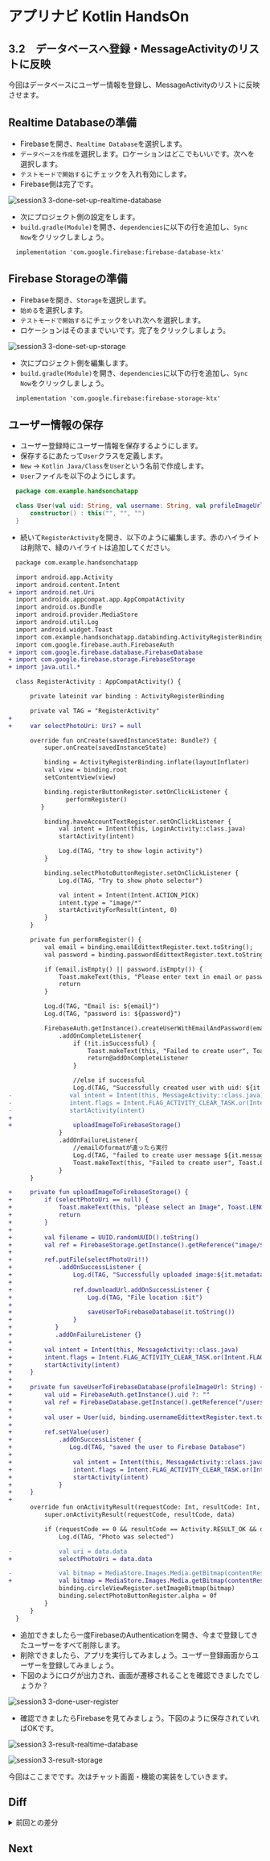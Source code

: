 # アプリナビ Kotlin HandsOn

## 3.2　データベースへ登録・MessageActivityのリストに反映
今回はデータベースにユーザー情報を登録し、MessageActivityのリストに反映させます。

## Realtime Databaseの準備
- Firebaseを開き、`Realtime Database`を選択します。
- `データベースを作成`を選択します。ロケーションはどこでもいいです。次へを選択します。
- `テストモードで開始する`にチェックを入れ有効にします。
- Firebase側は完了です。

![session3 3-done-set-up-realtime-database](https://user-images.githubusercontent.com/57338033/156995615-ee744de0-7584-4b0b-9466-e18bacc2ac06.png)

- 次にプロジェクト側の設定をします。
- `build.gradle(Module)`を開き、`dependencies`に以下の行を追加し、`Sync Now`をクリックしましょう。

```
  implementation 'com.google.firebase:firebase-database-ktx'
```

## Firebase Storageの準備
- Firebaseを開き、`Storage`を選択します。
- `始める`を選択します。
- `テストモードで開始する`にチェックをいれ次へを選択します。
- ロケーションはそのままでいいです。完了をクリックしましょう。

![session3 3-done-set-up-storage](https://user-images.githubusercontent.com/57338033/156995649-218644e1-4d24-4032-8e5f-d840fe952c71.png)

- 次にプロジェクト側を編集します。
- `build.gradle(Module)`を開き、`dependencies`に以下の行を追加し、`Sync Now`をクリックしましょう。

```
  implementation 'com.google.firebase:firebase-storage-ktx'
```

## ユーザー情報の保存
- ユーザー登録時にユーザー情報を保存するようにします。
- 保存するにあたって`User`クラスを定義します。
- `New` → `Kotlin Java/Class`を`User`という名前で作成します。
- `User`ファイルを以下のようにします。

```kotlin
  package com.example.handsonchatapp

  class User(val uid: String, val username: String, val profileImageUrl: String){
      constructor() : this("", "", "")
  }
```

- 続いて`RegisterActivity`を開き、以下のように編集します。赤のハイライトは削除で、緑のハイライトは追加してください。

```diff
  package com.example.handsonchatapp

  import android.app.Activity
  import android.content.Intent
+ import android.net.Uri
  import androidx.appcompat.app.AppCompatActivity
  import android.os.Bundle
  import android.provider.MediaStore
  import android.util.Log
  import android.widget.Toast
  import com.example.handsonchatapp.databinding.ActivityRegisterBinding
  import com.google.firebase.auth.FirebaseAuth
+ import com.google.firebase.database.FirebaseDatabase
+ import com.google.firebase.storage.FirebaseStorage
+ import java.util.*

  class RegisterActivity : AppCompatActivity() {

      private lateinit var binding : ActivityRegisterBinding

      private val TAG = "RegisterActivity"
+
+     var selectPhotoUri: Uri? = null

      override fun onCreate(savedInstanceState: Bundle?) {
          super.onCreate(savedInstanceState)

          binding = ActivityRegisterBinding.inflate(layoutInflater)
          val view = binding.root
          setContentView(view)

          binding.registerButtonRegister.setOnClickListener {
                performRegister()
         }

          binding.haveAccountTextRegister.setOnClickListener {
              val intent = Intent(this, LoginActivity::class.java)
              startActivity(intent)

              Log.d(TAG, "try to show login activity")
          }

          binding.selectPhotoButtonRegister.setOnClickListener {
              Log.d(TAG, "Try to show photo selector")

              val intent = Intent(Intent.ACTION_PICK)
              intent.type = "image/*"
              startActivityForResult(intent, 0)
          }
      }

      private fun performRegister() {
          val email = binding.emailEdittextRegister.text.toString();
          val password = binding.passwordEdittextRegister.text.toString();

          if (email.isEmpty() || password.isEmpty()) {
              Toast.makeText(this, "Please enter text in email or password", Toast.LENGTH_SHORT).show()
              return
          }

          Log.d(TAG, "Email is: ${email}")
          Log.d(TAG, "password is: ${password}")

          FirebaseAuth.getInstance().createUserWithEmailAndPassword(email, password)
              .addOnCompleteListener{
                  if (!it.isSuccessful) {
                      Toast.makeText(this, "Failed to create user", Toast.LENGTH_SHORT).show()
                      return@addOnCompleteListener
                  }

                  //else if successful
                  Log.d(TAG, "Successfully created user with uid: ${it.result.user?.uid}")
-                val intent = Intent(this, MessageActivity::class.java)
-                intent.flags = Intent.FLAG_ACTIVITY_CLEAR_TASK.or(Intent.FLAG_ACTIVITY_NEW_TASK)
-                startActivity(intent)
+
+                 uploadImageToFirebaseStorage()
              }
              .addOnFailureListener{
                  //emailのformatが違ったら実行
                  Log.d(TAG, "failed to create user message ${it.message}")
                  Toast.makeText(this, "Failed to create user", Toast.LENGTH_SHORT).show()
              }
      }

+     private fun uploadImageToFirebaseStorage() {
+         if (selectPhotoUri == null) {
+             Toast.makeText(this, "please select an Image", Toast.LENGTH_SHORT).show()
+             return
+         }
+
+         val filename = UUID.randomUUID().toString()
+         val ref = FirebaseStorage.getInstance().getReference("image/$filename")
+
+         ref.putFile(selectPhotoUri!!)
+             .addOnSuccessListener {
+                 Log.d(TAG, "Successfully uploaded image:${it.metadata?.path}")
+
+                 ref.downloadUrl.addOnSuccessListener {
+                     Log.d(TAG, "File location :$it")
+
+                     saveUserToFirebaseDatabase(it.toString())
+                 }
+            }
+            .addOnFailureListener {}
+
+         val intent = Intent(this, MessageActivity::class.java)
+         intent.flags = Intent.FLAG_ACTIVITY_CLEAR_TASK.or(Intent.FLAG_ACTIVITY_NEW_TASK)
+         startActivity(intent)
+     }
+
+     private fun saveUserToFirebaseDatabase(profileImageUrl: String) {
+         val uid = FirebaseAuth.getInstance().uid ?: ""
+         val ref = FirebaseDatabase.getInstance().getReference("/users/$uid")
+
+         val user = User(uid, binding.usernameEdittextRegister.text.toString(), profileImageUrl)
+
+         ref.setValue(user)
+             .addOnSuccessListener {
+                Log.d(TAG, "saved the user to Firebase Database")
+
+                 val intent = Intent(this, MessageActivity::class.java)
+                 intent.flags = Intent.FLAG_ACTIVITY_CLEAR_TASK.or(Intent.FLAG_ACTIVITY_NEW_TASK)
+                 startActivity(intent)
+             }
+     }
+
      override fun onActivityResult(requestCode: Int, resultCode: Int, data: Intent?) {
          super.onActivityResult(requestCode, resultCode, data)

          if (requestCode == 0 && resultCode == Activity.RESULT_OK && data != null) {
              Log.d(TAG, "Photo was selected")

-             val uri = data.data
+             selectPhotoUri = data.data

-             val bitmap = MediaStore.Images.Media.getBitmap(contentResolver, uri)
+             val bitmap = MediaStore.Images.Media.getBitmap(contentResolver, selectPhotoUri)
              binding.circleViewRegister.setImageBitmap(bitmap)
              binding.selectPhotoButtonRegister.alpha = 0f
          }
      }
  }
```

- 追加できましたら一度FirebaseのAuthenticationを開き、今まで登録してきたユーザーをすべて削除します。
- 削除できましたら、アプリを実行してみましょう。ユーザー登録画面からユーザーを登録してみましょう。
- 下図のようにログが出力され、画面が遷移されることを確認できましたでしょうか？

![session3 3-done-user-register](https://user-images.githubusercontent.com/57338033/157011261-2c28ce01-a172-4c85-acaa-49acd230d54d.png)

- 確認できましたらFirebaseを見てみましょう。下図のように保存されていればOKです。

![session3 3-result-realtime-database](https://user-images.githubusercontent.com/57338033/157013724-76ff1518-d6af-4e5d-b1a0-310b8b3e1a02.png)

![session3 3-result-storage](https://user-images.githubusercontent.com/57338033/157013738-86c292f9-4a77-4ee3-adb6-2b5e42076af5.png)

今回はここまでです。次はチャット画面・機能の実装をしていきます。

## Diff

<details>
  
<summary>前回との差分</summary>
  
  [diff](https://github.com/syota-kawaguchi/AppNavi_Kotlin_ChatApp_HandsOn/commit/134df6d7545bbbeea33f098af15348100bea0620)
  
</details>

## Next

